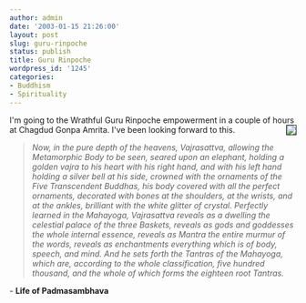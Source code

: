 ```yaml
---
author: admin
date: '2003-01-15 21:26:00'
layout: post
slug: guru-rinpoche
status: publish
title: Guru Rinpoche
wordpress_id: '1245'
categories:
- Buddhism
- Spirituality
---
```

I'm going to the Wrathful Guru Rinpoche empowerment in a couple of hours at Chagdud Gonpa Amrita. I've been looking forward to this.
<img border="1" align="right" src="http://www.tccwonline.org/images/padmasambhava.jpg" />
<blockquote><em>Now, in the pure depth of the heavens,
Vajrasattva, allowing the Metamorphic Body to be seen,
seared upon an elephant, holding a golden vajra to his heart
with his right hand, and with his left hand
holding a silver bell at his side,
crowned with the ornaments of the Five Transcendent Buddhas,
his body covered with all the perfect ornaments,
decorated with bones at the shoulders, at the wrists,
and at the ankles, brilliant with the white glitter of crystal.
Perfectly learned in the Mahayoga, Vajrasattva
reveals as a dwelling the celestial palace of the three Baskets,
reveals as gods and goddesses the whole internal essence,
reveals as Mantra the entire murmur of the words,
reveals as enchantments everything which is of body, speech, and mind.
And he sets forth the Tantras of the Mahayoga,
which are, according to the whole classification, five hundred thousand,
and the whole of which forms the eighteen root Tantras.</em></blockquote>
- <strong>Life of Padmasambhava</strong>
